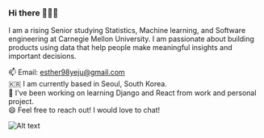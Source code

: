 ### Hi there 🙋🏻‍♀️ 
I am a rising Senior studying Statistics, Machine learning, and Software engineering at Carnegie Mellon University. I am passionate about building products using data that help people make meaningful insights and important decisions. 

📫  Email: esther98yeju@gmail.com 
<br/>
🇰🇷  I am currently based in Seoul, South Korea.
<br/>
🌱  I've been working on learning Django and React from work and personal project.
<br/>
😄  Feel free to reach out! I would love to chat! 



![Alt text](https://media.giphy.com/media/l378c04F2fjeZ7vH2/giphy.gif)


<!--
**YejuAhn/yejuahn** is a ✨ _special_ ✨ repository because its `README.md` (this file) appears on your GitHub profile.

Here are some ideas to get you started:

- 🔭 I’m currently working on ...
- 🌱 I’m currently learning ...
- 👯 I’m looking to collaborate on ...
- 🤔 I’m looking for help with ...
- 💬 Ask me about ...
- 📫 How to reach me: ...
- 😄 Pronouns: ...
- ⚡ Fun fact: ...
-->
